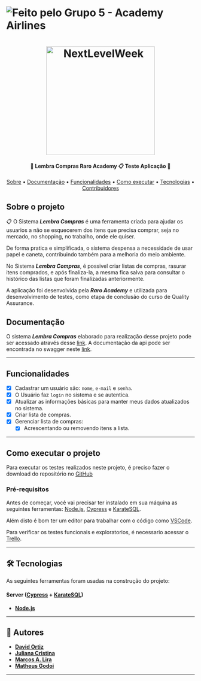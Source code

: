 

  <h1>
    <img alt="Feito pelo Grupo 5 - Academy Airlines" src="https://img.shields.io/badge/Feito%20por-Grupo%205%20--%20Academy%20Airlines-brightgreen">
  </h1>

  </p>
<h1 align="center">
    <img style="width:290px;" alt="NextLevelWeek" title="#NextLevelWeek" src="">
</h1>

<h4 align="center"> 
	🚧  Lembra Compras Raro Academy 📋 Teste Aplicação 🚧
</h4>

<p align="center">
 <a href="#-sobre-o-projeto">Sobre</a> •
  <a href="#-documentação">Documentação</a> •
 <a href="#-funcionalidades">Funcionalidades</a> •
 <a href="#-como-executar-o-projeto">Como executar</a> • 
 <a href="#-tecnologias">Tecnologias</a> • 
 <a href="#-contribuidores">Contribuidores</a>

 ##  Sobre o projeto

 📋 O Sistema ***Lembra Compras*** é uma ferramenta criada para ajudar os usuarios a não se esquecerem dos itens que precisa comprar, seja no mercado, no shopping, no trabalho, onde ele quiser. 
 
 De forma pratica e simplificada, o sistema despensa a necessidade de usar papel e caneta, contribuindo também para a melhoria do meio ambiente.
 
 No Sistema ***Lembra Compras***, é possivel criar listas de compras, rasurar itens comprados, e após finaliza-la, a mesma fica salva para consultar o histórico das listas que foram finalizadas anteriormente.
 
 A aplicação foi desenvolvida pela ***Raro Academy*** e utilizada para desenvolvimento de testes, como etapa de conclusão do curso de Quality Assurance.

 ##  Documentação
O sistema ***Lembra Compras*** elaborado para realização desse projeto pode ser acessado através desse [link](https://academy-lembra-compras.herokuapp.com/login).
A documentação da api pode ser encontrada no swagger neste [link](https://lista-compras-api.herokuapp.com/api-docs/).

---

## Funcionalidades

- [x] Cadastrar um usuário são: ``nome``, ``e-mail`` e ``senha``.
- [x] O Usuário faz ``login`` no sistema e se autentica.
- [x] Atualizar as informações básicas para manter meus dados atualizados no sistema.
- [x] Criar lista de compras.
- [x] Gerenciar lista de compras:
    - [x] Acrescentando ou removendo itens a lista.

---

## Como executar o projeto

Para executar os testes realizados neste projeto, é preciso fazer o download do repositório no [GitHub](https://github.com/JuhMuntanelli/academy-trabalho-final-grupo-5-Academy-Airlines.git)

### Pré-requisitos

Antes de começar, você vai precisar ter instalado em sua máquina as seguintes ferramentas:
[Node.js](https://nodejs.org/en/), [Cypress](https://github.com/saymowan/cypress-api-testing) e [KarateSQL](https://github.com/karatelabs/karate).

Além disto é bom ter um editor para trabalhar com o código como [VSCode](https://code.visualstudio.com/).

Para verificar os testes funcionais e exploratorios, é necessario acessar o [Trello](https://trello.com/invite/b/WVkG8ZTQ/242476171929fbf8368129370fca7041/academy-trabalho-final-grupo-5-academy-airlines).

---

## 🛠 Tecnologias

As seguintes ferramentas foram usadas na construção do projeto:

#### [](https://github.com/Joaopdev/Inventario-Raro)**Server**  ([Cypress](https://github.com/saymowan/cypress-api-testing)  +  [KarateSQL](https://github.com/karatelabs/karate))

- **[Node.js](https://nodejs.org/en/)**

---

## 🦸 Autores

-   **[David Ortiz]()**
-   **[Juliana Cristina](https://github.com/JuhMuntanelli)**
-   **[Marcos A. Lira](https://github.com/Marcoslira91)**
-   **[Matheus Godoi]()**

 

---